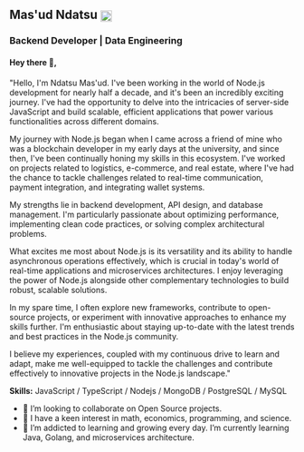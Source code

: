 <!-- ## Mas'ud Ndatsu 👋 | Backend Developer | Data Engineering | Devops | Nodejs | Express | JavaScript -->
## Mas'ud Ndatsu [<img class="emoji" title=":bowtie:" alt=":bowtie:" src="https://github.githubassets.com/images/icons/emoji/bowtie.png" width="20" height="20" align="absmiddle">](https://github.com/anudeepsamaiya)
### Backend Developer | Data Engineering 

#### Hey there 👋,
"Hello, I'm Ndatsu Mas'ud. I've been working in the world of Node.js development for nearly half a decade, and it's been an incredibly exciting journey. I've had the opportunity to delve into the intricacies of server-side JavaScript and build scalable, efficient applications that power various functionalities across different domains.

My journey with Node.js began when I came across a friend of mine who was a blockchain developer in my early days at the university, and since then, I've been continually honing my skills in this ecosystem. I've worked on projects related to logistics, e-commerce, and real estate, where I've had the chance to tackle challenges related to real-time communication, payment integration, and integrating wallet systems.

My strengths lie in  backend development, API design, and database management. I'm particularly passionate about  optimizing performance, implementing clean code practices, or solving complex architectural problems.

What excites me most about Node.js is its versatility and its ability to handle asynchronous operations effectively, which is crucial in today's world of real-time applications and microservices architectures. I enjoy leveraging the power of Node.js alongside other complementary technologies to build robust, scalable solutions.

In my spare time, I often explore new frameworks, contribute to open-source projects, or experiment with innovative approaches to enhance my skills further. I'm enthusiastic about staying up-to-date with the latest trends and best practices in the Node.js community.

I believe my experiences, coupled with my continuous drive to learn and adapt, make me well-equipped to tackle the challenges and contribute effectively to innovative projects in the Node.js landscape." 

**Skills:** JavaScript / TypeScript / Nodejs / MongoDB / PostgreSQL / MySQL

- 👯 I’m looking to collaborate on Open Source projects. 
- 🧐 I have a keen interest in math, economics, programming, and science.
- 🌱 I’m addicted to learning and growing every day. I’m currently learning Java, Golang, and microservices architecture.


